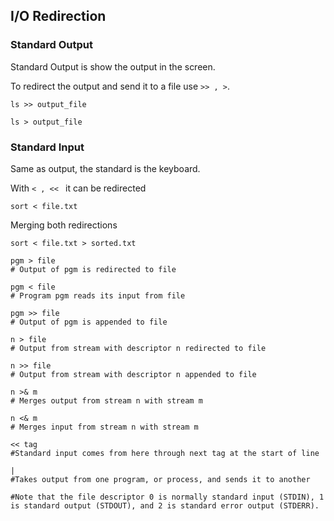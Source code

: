 ## I/O Redirection

### Standard Output

Standard Output is show the output in the screen.

To redirect the output and send it to a file  use `>> , >`.

`ls >> output_file`

`ls > output_file`


### Standard Input

Same as output, the standard is the keyboard.

With `< , << ` it can be redirected

`sort < file.txt`

Merging both redirections

`sort < file.txt > sorted.txt`



```
pgm > file
# Output of pgm is redirected to file

pgm < file
# Program pgm reads its input from file

pgm >> file
# Output of pgm is appended to file

n > file
# Output from stream with descriptor n redirected to file

n >> file
# Output from stream with descriptor n appended to file

n >& m
# Merges output from stream n with stream m

n <& m
# Merges input from stream n with stream m

<< tag
#Standard input comes from here through next tag at the start of line

|
#Takes output from one program, or process, and sends it to another

#Note that the file descriptor 0 is normally standard input (STDIN), 1 is standard output (STDOUT), and 2 is standard error output (STDERR).
```
